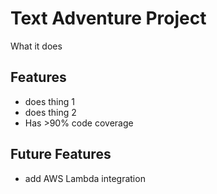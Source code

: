 # Text Adventure Project

What it does

## Features
- does thing 1
- does thing 2
- Has >90% code coverage

## Future Features
- add AWS Lambda integration
